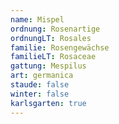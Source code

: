 ```yaml
---
name: Mispel
ordnung: Rosenartige
ordnungLT: Rosales
familie: Rosengewächse
familieLT: Rosaceae
gattung: Mespilus
art: germanica
staude: false
winter: false
karlsgarten: true
---
```

